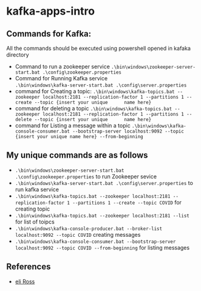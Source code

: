 # kafka-apps-intro
## Commands for Kafka:
All the commands should be executed using powershell opened in kafaka directory
- Command to run a zookeeper service
  `.\bin\windows\zookeeper-server-start.bat .\config\zookeeper.properties`  
- Command for Running Kafka service  
  `.\bin\windows\kafka-server-start.bat .\config\server.properties`
- command for Creating a topic: 
  `.\bin\windows\kafka-topics.bat --zookeeper localhost:2181 --replication-factor 1 --partitions 1 --create --topic {insert your unique      name here}`
- command for deleting a topic
   `.\bin\windows\kafka-topics.bat --zookeeper localhost:2181 --replication-factor 1 --partitions 1 --delete --topic {insert your unique      name here}`
-  command for Listing a message within a topic
   `.\bin\windows\kafka-console-consumer.bat --bootstrap-server localhost:9092 --topic {insert your unique name here} --from-beginning`
## My unique commands are as follows
- `.\bin\windows\zookeeper-server-start.bat .\config\zookeeper.properties` to run Zookeeper sevice
- `.\bin\windows\kafka-server-start.bat .\config\server.properties` to run kafka service
- `.\bin\windows\kafka-topics.bat --zookeeper localhost:2181 --replication-factor 1 --partitions 1 --create --topic COVID` for creating       topic
- `.\bin\windows\kafka-topics.bat --zookeeper localhost:2181 --list` for list of toipcs
- `.\bin\windows\kafka-console-producer.bat --broker-list localhost:9092 --topic COVID` creating messages
- `.\bin\windows\kafka-console-consumer.bat --bootstrap-server localhost:9092 --topic COVID --from-beginning` for listing messages
## References 
- [eli Ross](https://github.com/eliross84/kafka-apps-intro/blob/master/README.md)
